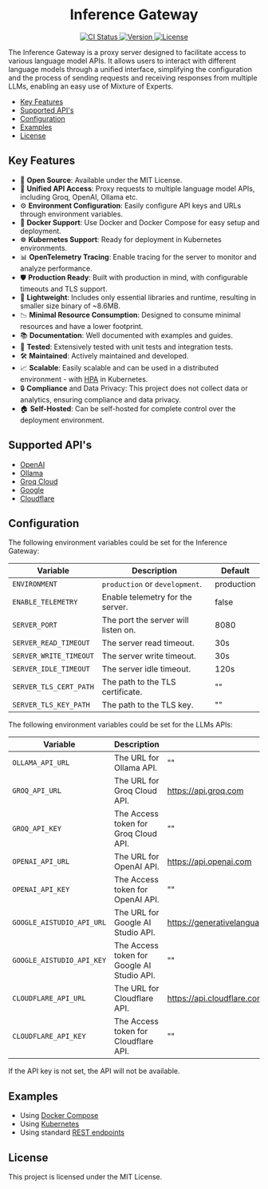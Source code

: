 <h1 align="center">Inference Gateway</h1>

<p align="center">
  <!-- CI Status Badge -->
  <a href="https://github.com/edenreich/inference-gateway/actions/workflows/ci.yml?query=branch%3Amain">
    <img src="https://github.com/edenreich/inference-gateway/actions/workflows/ci.yml/badge.svg?branch=main" alt="CI Status"/>
  </a>
  <!-- Version Badge -->
  <a href="https://github.com/edenreich/inference-gateway/releases">
    <img src="https://img.shields.io/github/v/release/edenreich/inference-gateway?color=blue&style=flat-square" alt="Version"/>
  </a>
  <!-- License Badge -->
  <a href="https://github.com/edenreich/inference-gateway/blob/main/LICENSE">
    <img src="https://img.shields.io/github/license/edenreich/inference-gateway?color=blue&style=flat-square" alt="License"/>
  </a>
</p>

The Inference Gateway is a proxy server designed to facilitate access to various language model APIs. It allows users to interact with different language models through a unified interface, simplifying the configuration and the process of sending requests and receiving responses from multiple LLMs, enabling an easy use of Mixture of Experts.

- [Key Features](#key-features)
- [Supported API's](#supported-apis)
- [Configuration](#configuration)
- [Examples](#examples)
- [License](#license)

## Key Features

- 📜 **Open Source**: Available under the MIT License.
- 🚀 **Unified API Access**: Proxy requests to multiple language model APIs, including Groq, OpenAI, Ollama etc.
- ⚙️ **Environment Configuration**: Easily configure API keys and URLs through environment variables.
- 🐳 **Docker Support**: Use Docker and Docker Compose for easy setup and deployment.
- ☸️ **Kubernetes Support**: Ready for deployment in Kubernetes environments.
- 📊 **OpenTelemetry Tracing**: Enable tracing for the server to monitor and analyze performance.
- 🛡️ **Production Ready**: Built with production in mind, with configurable timeouts and TLS support.
- 🌿 **Lightweight**: Includes only essential libraries and runtime, resulting in smaller size binary of ~8.6MB.
- 📉 **Minimal Resource Consumption**: Designed to consume minimal resources and have a lower footprint.
- 📚 **Documentation**: Well documented with examples and guides.
- 🧪 **Tested**: Extensively tested with unit tests and integration tests.
- 🛠️ **Maintained**: Actively maintained and developed.
- 📈 **Scalable**: Easily scalable and can be used in a distributed environment - with <a href="https://kubernetes.io/docs/tasks/run-application/horizontal-pod-autoscale/" target="_blank">HPA</a> in Kubernetes.
- 🔒 **Compliance** and Data Privacy: This project does not collect data or analytics, ensuring compliance and data privacy.
- 🏠 **Self-Hosted**: Can be self-hosted for complete control over the deployment environment.

## Supported API's

- [OpenAI](https://platform.openai.com/)
- [Ollama](https://ollama.com/)
- [Groq Cloud](https://console.groq.com/)
- [Google](https://aistudio.google.com/)
- [Cloudflare](https://www.cloudflare.com/)

## Configuration

The following environment variables could be set for the Inference Gateway:

| Variable               | Description                         | Default    |
| ---------------------- | ----------------------------------- | ---------- |
| `ENVIRONMENT`          | `production` or `development`.      | production |
| `ENABLE_TELEMETRY`     | Enable telemetry for the server.    | false      |
| `SERVER_PORT`          | The port the server will listen on. | 8080       |
| `SERVER_READ_TIMEOUT`  | The server read timeout.            | 30s        |
| `SERVER_WRITE_TIMEOUT` | The server write timeout.           | 30s        |
| `SERVER_IDLE_TIMEOUT`  | The server idle timeout.            | 120s       |
| `SERVER_TLS_CERT_PATH` | The path to the TLS certificate.    | ""         |
| `SERVER_TLS_KEY_PATH`  | The path to the TLS key.            | ""         |

The following environment variables could be set for the LLMs APIs:

| Variable                  | Description                                | Default                                                    |
| ------------------------- | ------------------------------------------ | ---------------------------------------------------------- |
| `OLLAMA_API_URL`          | The URL for Ollama API.                    | ""                                                         |
| `GROQ_API_URL`            | The URL for Groq Cloud API.                | https://api.groq.com                                       |
| `GROQ_API_KEY`            | The Access token for Groq Cloud API.       | ""                                                         |
| `OPENAI_API_URL`          | The URL for OpenAI API.                    | https://api.openai.com                                     |
| `OPENAI_API_KEY`          | The Access token for OpenAI API.           | ""                                                         |
| `GOOGLE_AISTUDIO_API_URL` | The URL for Google AI Studio API.          | https://generativelanguage.googleapis.com                  |
| `GOOGLE_AISTUDIO_API_KEY` | The Access token for Google AI Studio API. | ""                                                         |
| `CLOUDFLARE_API_URL`      | The URL for Cloudflare API.                | https://api.cloudflare.com/client/v4/accounts/{ACCOUNT_ID} |
| `CLOUDFLARE_API_KEY`      | The Access token for Cloudflare API.       | ""                                                         |

If the API key is not set, the API will not be available.

## Examples

- Using [Docker Compose](examples/docker-compose/)
- Using [Kubernetes](examples/kubernetes/)
- Using standard [REST endpoints](examples/rest-endpoints/)

## License

This project is licensed under the MIT License.
